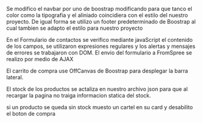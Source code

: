 Se modifico el navbar por uno de boostrap modificando para que tanco el color como la tipografia y el aliniado coincidiera con el estilo del nuestro proyecto.
De igual forma se utilizo un footer predeterminado de Boostrap al cual tambien se adapto el estilo para nuestro proyecto

En el Formulario de contactos se verifico mediante javaScript el contenido de los campos, se utilizaron expresiones regulares y los alertas y mensajes de errores se trabajaron con DOM. 
El envio del formulario a FromSpree se realizo por medio de AJAX

El carrito de compra use OffCanvas de Boostrap para desplegar la barra lateral. 

El stock de los productos se actaliza en nuestro archivo json para que al recargar la pagina no traiga informacion statica del stock.

si un producto se queda sin stock muesto un cartel en su card y desabilito el boton de compra
